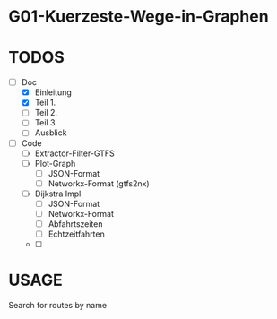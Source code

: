 # G01-Kuerzeste-Wege-in-Graphen

# TODOS
- [ ] Doc
    - [x] Einleitung
    - [x] Teil 1.
    - [ ] Teil 2.
    - [ ] Teil 3.
    - [ ] Ausblick
- [ ] Code
    - [ ] Extractor-Filter-GTFS
    - [ ] Plot-Graph
        - [ ] JSON-Format
        - [ ] Networkx-Format (gtfs2nx)
    - [ ] Dijkstra Impl
        - [ ] JSON-Format
        - [ ] Networkx-Format
        - [ ] Abfahrtszeiten
        - [ ] Echtzeitfahrten
    - [ ]  

# USAGE

Search for routes by name
>   